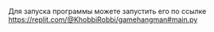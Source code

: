 Для запуска программы можете запустить его по ссылке https://replit.com/@KhobbiRobbi/gamehangman#main.py
